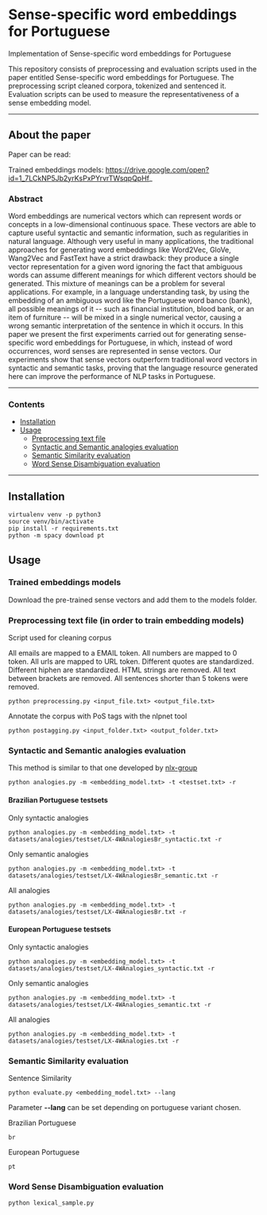 # Sense-specific word embeddings for Portuguese
Implementation of Sense-specific word embeddings for Portuguese

This repository consists of preprocessing and evaluation scripts used in the paper entitled Sense-specific word embeddings for Portuguese.
The preprocessing script cleaned corpora, tokenized and sentenced it.
Evaluation scripts can be used to measure the representativeness of a sense embedding model.

---

## About the paper

Paper can be read:

Trained embeddings models:
https://drive.google.com/open?id=1_7LCkNP5Jb2yrKsPxPYrvrTWsqpQpHf_

### Abstract

Word embeddings are numerical vectors which can represent words or concepts in a low-dimensional continuous space. These vectors are able to capture useful syntactic and semantic information, such as regularities in natural language. Although very useful in many applications, the traditional approaches for generating word embeddings like Word2Vec, GloVe, Wang2Vec and FastText have a strict drawback: they produce a single vector representation for a given word ignoring the fact that ambiguous words can assume different meanings for which different vectors should be generated. This mixture of meanings can be a problem for several applications. For example, in a language understanding task, by using the embedding of an ambiguous word like the Portuguese word banco (bank), all possible meanings of it -- such as financial institution, blood bank, or an item of furniture -- will be mixed in a single numerical vector, causing a wrong semantic interpretation of the sentence in which it occurs. In this paper we present the first experiments carried out for generating sense-specific word embeddings for Portuguese, in which, instead of word occurrences, word senses are represented in sense vectors. Our experiments show that sense vectors outperform traditional word vectors in syntactic and semantic tasks, proving that the language resource generated here can improve the performance of NLP tasks in Portuguese.

---

### Contents

* [Installation](#installation)
* [Usage](#usage)
  * [Preprocessing text file](#preprocessing-text-file)
  * [Syntactic and Semantic analogies evaluation](#syntactic-and-semantic-analogies-evaluation)
  * [Semantic Similarity evaluation](#semantic-similarity-evaluation)
  * [Word Sense Disambiguation evaluation](#word-sense-disambiguation-evaluation)

---

## Installation
```
virtualenv venv -p python3
source venv/bin/activate
pip install -r requirements.txt
python -m spacy download pt
```

## Usage

### Trained embeddings models

Download the pre-trained sense vectors and add them to the models folder.

### Preprocessing text file (in order to train embedding models)

Script used for cleaning corpus

All emails are mapped to a EMAIL token.
All numbers are mapped to 0 token.
All urls are mapped to URL token.
Different quotes are standardized.
Different hiphen are standardized.
HTML strings are removed.
All text between brackets are removed.
All sentences shorter than 5 tokens were removed.
```
python preprocessing.py <input_file.txt> <output_file.txt>
```

Annotate the corpus with PoS tags with the nlpnet tool
```
python postagging.py <input_folder.txt> <output_folder.txt>
```

### Syntactic and Semantic analogies evaluation

This method is similar to that one developed by [nlx-group](https://github.com/nlx-group/lx-dsemvectors)
```
python analogies.py -m <embedding_model.txt> -t <testset.txt> -r
```
#### Brazilian Portuguese testsets

Only syntactic analogies
```
python analogies.py -m <embedding_model.txt> -t datasets/analogies/testset/LX-4WAnalogiesBr_syntactic.txt -r
```
Only semantic analogies
```
python analogies.py -m <embedding_model.txt> -t datasets/analogies/testset/LX-4WAnalogiesBr_semantic.txt -r
```
All analogies
```
python analogies.py -m <embedding_model.txt> -t datasets/analogies/testset/LX-4WAnalogiesBr.txt -r
```
#### European Portuguese testsets

Only syntactic analogies
```
python analogies.py -m <embedding_model.txt> -t datasets/analogies/testset/LX-4WAnalogies_syntactic.txt -r
```
Only semantic analogies
```
python analogies.py -m <embedding_model.txt> -t datasets/analogies/testset/LX-4WAnalogies_semantic.txt -r
```
All analogies
```
python analogies.py -m <embedding_model.txt> -t datasets/analogies/testset/LX-4WAnalogies.txt -r
```

### Semantic Similarity evaluation

Sentence Similarity
```
python evaluate.py <embedding_model.txt> --lang
```
Parameter **--lang** can be set depending on portuguese variant chosen.

Brazilian Portuguese
```
br
```
European Portuguese
```
pt
```

### Word Sense Disambiguation evaluation
```
python lexical_sample.py
```

